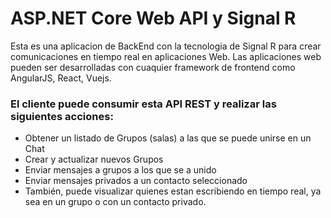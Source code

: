 # ASP.NET Core Web API y Signal R

Esta es una aplicacion de BackEnd con la tecnologia de Signal R para crear comunicaciones en tiempo real en aplicaciones Web. Las aplicaciones web pueden ser desarrolladas con cuaquier framework de frontend como AngularJS, React, Vuejs. 

### El cliente puede consumir esta API REST y realizar las siguientes acciones:
* Obtener un listado de Grupos (salas) a las que se puede unirse en un Chat
* Crear y actualizar nuevos Grupos
* Enviar mensajes a grupos a los que se a unido
* Enviar mensajes privados a un contacto seleccionado
* También, puede visualizar quienes estan escribiendo en tiempo real, ya sea en un grupo o con un contacto privado.
